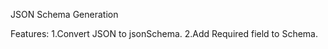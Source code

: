 JSON Schema Generation

Features:
    1.Convert JSON to jsonSchema.
    2.Add Required field to Schema.